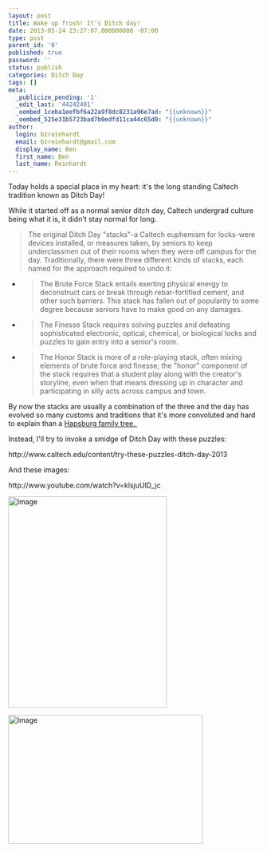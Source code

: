 ```yaml
---
layout: post
title: Wake up frosh! It's Ditch day!
date: 2013-05-24 23:27:07.000000000 -07:00
type: post
parent_id: '0'
published: true
password: ''
status: publish
categories: Ditch Day
tags: []
meta:
  _publicize_pending: '1'
  _edit_last: '44242401'
  _oembed_1ceba1eefbf6a22a9f8dc8231a96e7ad: "{{unknown}}"
  _oembed_525e31b5723bad7b0edfd11ca44c65d0: "{{unknown}}"
author:
  login: bzreinhardt
  email: bzreinhardt@gmail.com
  display_name: Ben
  first_name: Ben
  last_name: Reinhardt
---
```

<p>Today holds a special place in my heart: it's the long standing Caltech tradition known as Ditch Day!</p>
<p>While it started off as a normal senior ditch day, Caltech undergrad culture being what it is, it didn't stay normal for long.</p>
<blockquote><p>The original Ditch Day "stacks"-a Caltech euphemism for locks-were devices installed, or measures taken, by seniors to keep underclassmen out of their rooms when they were off campus for the day. Traditionally, there were three different kinds of stacks, each named for the approach required to undo it:</p></blockquote>
<ul>
<li>
<blockquote><p>The Brute Force Stack entails exerting physical energy to deconstruct cars or break through rebar-fortified cement, and other such barriers. This stack has fallen out of popularity to some degree because seniors have to make good on any damages.</p></blockquote>
</li>
<li>
<blockquote><p>The Finesse Stack requires solving puzzles and defeating sophisticated electronic, optical, chemical, or biological locks and puzzles to gain entry into a senior's room.</p></blockquote>
</li>
<li>
<blockquote><p>The Honor Stack is more of a role-playing stack, often mixing elements of brute force and finesse; the "honor" component of the stack requires that a student play along with the creator's storyline, even when that means dressing up in character and participating in silly acts across campus and town.</p></blockquote>
</li>
</ul>
<p>By now the stacks are usually a combination of the three and the day has evolved so many customs and traditions that it's more convoluted and hard to explain than a <a href="http://thepoormouth.blogspot.com/2009/04/far-too-close-family.html">Hapsburg family tree. </a></p>
<p>Instead, I'll try to invoke a smidge of Ditch Day with these puzzles:</p>
<p>http://www.caltech.edu/content/try-these-puzzles-ditch-day-2013</p>
<p>And these images:</p>
<p>http://www.youtube.com/watch?v=klsjuUlD_jc</p>
<p><a href="http://benjaminreinhardt.files.wordpress.com/2013/05/31829_512377973306_3501242_30443406_789082_n.jpg"><img class=" wp-image" id="i-139" alt="Image" src="{{ site.baseurl }}/assets/31829_512377973306_3501242_30443406_789082_n.jpg?w=530" width="318" height="424" /></a></p>
<p><a href="http://benjaminreinhardt.files.wordpress.com/2013/05/imgp2178.jpg"><img class=" wp-image" id="i-141" alt="Image" src="{{ site.baseurl }}/assets/imgp2178.jpg?w=650" width="390" height="259" /></a></p>
